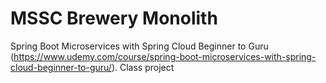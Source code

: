 # MSSC Brewery Monolith

Spring Boot Microservices with Spring Cloud Beginner to Guru (https://www.udemy.com/course/spring-boot-microservices-with-spring-cloud-beginner-to-guru/). Class project
